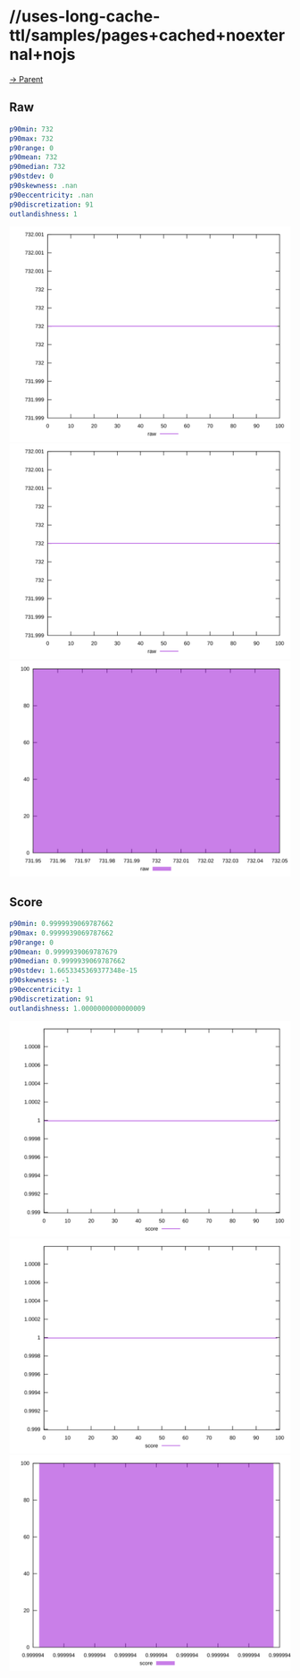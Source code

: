 
# //uses-long-cache-ttl/samples/pages+cached+noexternal+nojs

[→ Parent](../..)


## Raw


```yaml
p90min: 732
p90max: 732
p90range: 0
p90mean: 732
p90median: 732
p90stdev: 0
p90skewness: .nan
p90eccentricity: .nan
p90discretization: 91
outlandishness: 1

```

![PLOT: raw-values](./raw/values.svg)![PLOT: raw-sorted](./raw/sorted.svg)![PLOT: raw-histogram](./raw/histogram.svg)
## Score


```yaml
p90min: 0.9999939069787662
p90max: 0.9999939069787662
p90range: 0
p90mean: 0.9999939069787679
p90median: 0.9999939069787662
p90stdev: 1.6653345369377348e-15
p90skewness: -1
p90eccentricity: 1
p90discretization: 91
outlandishness: 1.0000000000000009

```

![PLOT: score-values](./score/values.svg)![PLOT: score-sorted](./score/sorted.svg)![PLOT: score-histogram](./score/histogram.svg)